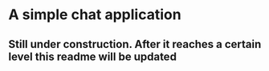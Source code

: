 # A simple chat application

## Still under construction. After it reaches a certain level this readme will be updated
